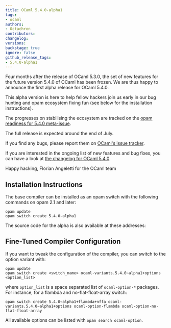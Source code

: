 ```yaml
---
title: OCaml 5.4.0-alpha1
tags:
- ocaml
authors:
- Octachron
contributors:
changelog:
versions:
backstage: true
ignore: false
github_release_tags:
- 5.4.0-alpha1
---
```


Four months after the release of OCaml 5.3.0, the set of new features for the
future version 5.4.0 of OCaml has been frozen. We are thus happy to announce the
first alpha release for OCaml 5.4.0.

This alpha version is here to help fellow hackers join us early in our bug
hunting and opam ecosystem fixing fun (see below for the installation
instructions).

The progresses on stabilising the ecosystem are tracked on the [opam readiness for 5.4.0 meta-issue](https://github.com/ocaml/opam-repository/issues/27916).

The full release is expected around the end of July.

If you find any bugs, please report them on [OCaml's issue tracker](https://github.com/ocaml/ocaml/issues).

If you are interested in the ongoing list of new features and bug fixes, you can have a look at
[the changelog for OCaml 5.4.0](https://github.com/ocaml/ocaml/blob/5.4/Changes).

Happy hacking,
Florian Angeletti for the OCaml team

## Installation Instructions

The base compiler can be installed as an opam switch with the following commands
on opam 2.1 and later:

```
opam update
opam switch create 5.4.0~alpha1
```

The source code for the alpha is also available at these addresses:

## Fine-Tuned Compiler Configuration

If you want to tweak the configuration of the compiler, you can switch to the option variant with:

```
opam update
opam switch create <switch_name> ocaml-variants.5.4.0~alpha1+options <option_list>
```

where `option_list` is a space separated list of `ocaml-option-*` packages. For instance, for a flambda and no-flat-float-array switch:

```
opam switch create 5.4.0~alpha1+flambda+nffa ocaml-variants.5.4.0~alpha1+options ocaml-option-flambda ocaml-option-no-flat-float-array
```

All available options can be listed with `opam search ocaml-option`.